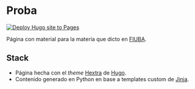 # Proba

[![Deploy Hugo site to Pages](https://github.com/martinerrazquin/proba/actions/workflows/pages.yaml/badge.svg)](https://github.com/martinerrazquin/proba/actions/workflows/pages.yaml/badge.svg)

Página con material para la materia que dicto en [FIUBA](fi.uba.ar).

## Stack

* Página hecha con el *theme* [Hextra](https://github.com/imfing/hextra) de [Hugo](https://gohugo.io/).
* Contenido generado en Python en base a templates custom de [Jinja](https://jinja.palletsprojects.com).
